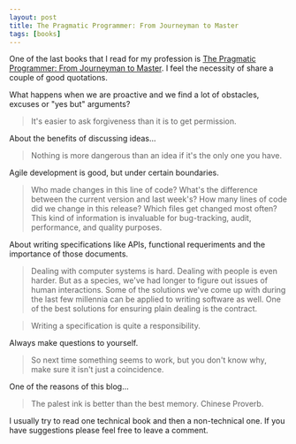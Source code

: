 ```yaml
---
layout: post
title: The Pragmatic Programmer: From Journeyman to Master 
tags: [books]
---
```


One of the last books that I read for my profession is [The Pragmatic Programmer: From Journeyman to Master](http://www.amazon.com/The-Pragmatic-Programmer-Journeyman-Master/dp/020161622X). I feel the necessity of share a couple of good quotations.

What happens when we are proactive and we find a lot of obstacles, excuses or "yes but" arguments? 

> It's easier to ask forgiveness than it is to get permission.

About the benefits of discussing ideas...

> Nothing is more dangerous than an idea if it's the only one you have.

Agile development is good, but under certain boundaries.

> Who made changes in this line of code? What's the difference between the current version and last week's? How many lines of code did we change in this release? Which files get changed most often? This kind of information is invaluable for bug-tracking, audit, performance, and quality purposes.

About writing specifications like APIs, functional requeriments and the importance of those documents.

> Dealing with computer systems is hard. Dealing with people is even harder. But as a species, we've had longer to figure out issues of human interactions. Some of the solutions we've come up with during the last few millennia can be applied to writing software as well. One of the best solutions for ensuring plain dealing is the contract.

>Writing a specification is quite a responsibility.

Always make questions to yourself.

> So next time something seems to work, but you don't know why, make sure it isn't just a coincidence.

One of the reasons of this blog...

>The palest ink is better than the best memory. Chinese Proverb.

I usually try to read one technical book and then a non-technical one. If you have suggestions please feel free to leave a comment.
